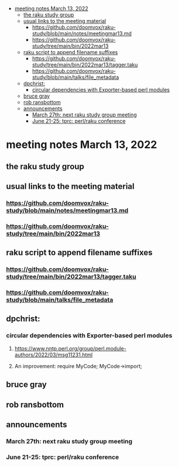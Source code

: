 - [meeting notes March 13, 2022](#orga13f257)
  - [the raku study group](#orga8ad86e)
  - [usual links to the meeting material](#org7c5f63c)
    - [<https://github.com/doomvox/raku-study/blob/main/notes/meetingmar13.md>](#orgf946162)
    - [<https://github.com/doomvox/raku-study/tree/main/bin/2022mar13>](#orge21f7e5)
  - [raku script to append filename suffixes](#orgef0da6e)
    - [<https://github.com/doomvox/raku-study/tree/main/bin/2022mar13/tagger.taku>](#org29de5d4)
    - [<https://github.com/doomvox/raku-study/blob/main/talks/file_metadata>](#org2b3b05b)
  - [dpchrist:](#orgbaef1b9)
    - [circular dependencies with Exporter-based perl modules](#orgab02c40)
  - [bruce gray](#org0064050)
  - [rob ransbottom](#org705e2c9)
  - [announcements](#org0867e8e)
    - [March 27th: next raku study group meeting](#orgd9ff76b)
    - [June 21-25: tprc: perl/raku conference](#org6ba7d75)


<a id="orga13f257"></a>

# meeting notes March 13, 2022


<a id="orga8ad86e"></a>

## the raku study group


<a id="org7c5f63c"></a>

## usual links to the meeting material


<a id="orgf946162"></a>

### <https://github.com/doomvox/raku-study/blob/main/notes/meetingmar13.md>


<a id="orge21f7e5"></a>

### <https://github.com/doomvox/raku-study/tree/main/bin/2022mar13>


<a id="orgef0da6e"></a>

## raku script to append filename suffixes


<a id="org29de5d4"></a>

### <https://github.com/doomvox/raku-study/tree/main/bin/2022mar13/tagger.taku>


<a id="org2b3b05b"></a>

### <https://github.com/doomvox/raku-study/blob/main/talks/file_metadata>


<a id="orgbaef1b9"></a>

## dpchrist:


<a id="orgab02c40"></a>

### circular dependencies with Exporter-based perl modules

1.  <https://www.nntp.perl.org/group/perl.module-authors/2022/03/msg11231.html>

2.  An improvement:  require MyCode; MyCode->import;


<a id="org0064050"></a>

## bruce gray


<a id="org705e2c9"></a>

## rob ransbottom


<a id="org0867e8e"></a>

## announcements


<a id="orgd9ff76b"></a>

### March 27th: next raku study group meeting


<a id="org6ba7d75"></a>

### June 21-25: tprc: perl/raku conference
